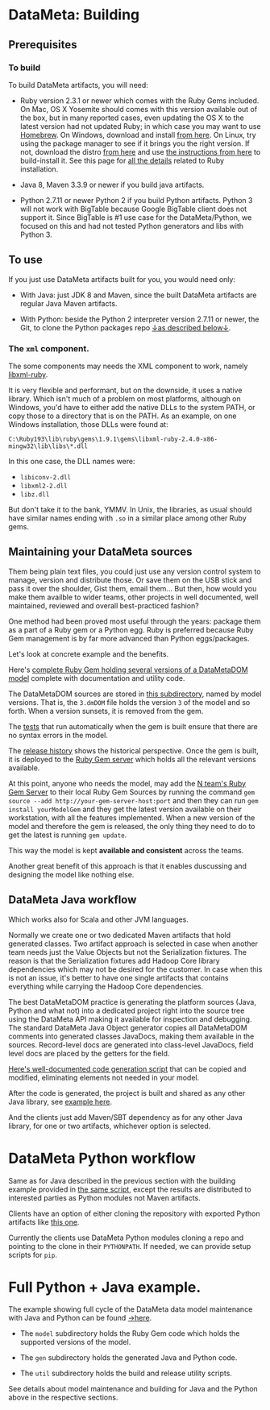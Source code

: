# DataMeta: Building

## Prerequisites

### To build

To build DataMeta artifacts, you will need:

* Ruby version 2.3.1 or newer which comes with the Ruby Gems included. On Mac,
  OS X Yosemite should comes with this version available out of the box, but in many reported cases,
  even updating the OS X to the latest version had not updated Ruby; in which case you may want to use
  [Homebrew](http://brew.sh). On Windows, download and install [from here](http://rubyinstaller.org). On Linux,
  try using the package manager to see if it brings you the right version. If
  not, download the distro [from here](https://www.ruby-lang.org/en/downloads)
  and use [the instructions from here](https://www.ruby-lang.org/en/documentation/installation/#building-from-source) 
  to build-install it. See this page for [all the details](https://www.ruby-lang.org/en/documentation/installation) 
  related to Ruby installation.

* Java 8, Maven 3.3.9 or newer if you build java artifacts.

* Python 2.7.11 or newer Python 2 if you build Python artifacts. Python 3
  will not work with BigTable because Google BigTable client does not support
  it. Since BigTable is #1 use case for the DataMeta/Python, we focused on this
  and had not tested Python generators and libs with Python 3.

## To use

If you just use DataMeta artifacts built for you, you would need only:

* With Java: just JDK 8 and Maven, since the built DataMeta artifacts are
  regular Java Maven artifacts.

* With Python: beside the Python 2 interpreter version 2.7.11 or newer, 
  the Git, to clone the Python packages repo [&darr;as described below&darr;](#datameta-python-workflow).

### The `xml` component.

The some components may needs the XML component to work, namely [libxml-ruby](http://rubygems.org/gems/libxml-ruby).

It is very flexible and performant, but on the downside, it uses a native library. Which isn't much of
a problem on most platforms, although on Windows, you'd have to either add the native DLLs to the system PATH,
or copy those to a directory that is on the PATH. As an example, on one Windows installation, those DLLs were found at:

    C:\Ruby193\lib\ruby\gems\1.9.1\gems\libxml-ruby-2.4.0-x86-mingw32\lib\libs\*.dll

In this one case, the DLL names were:

* `libiconv-2.dll`
* `libxml2-2.dll`
* `libz.dll`

But don't take it to the bank, YMMV. In Unix, the libraries, as usual should have similar names ending with `.so`
in a similar place among other Ruby gems.

## Maintaining your DataMeta sources

Them being plain text files, you could just use any version control system to manage, version and distribute those.
Or save them on the USB stick and pass it over the shoulder, Gist them, email them... 
But then, how would you make them availble to wider teams, other projects in 
well documented, well maintained, reviewed and overall best-practiced fashion?

One method had been proved most useful through the years: package them as a 
part of a Ruby gem or a Python egg. Ruby is preferred because Ruby Gem 
management is by far more advanced than Python eggs/packages.

Let's look at concrete example and the benefits.

Here's [complete Ruby Gem holding several versions of a DataMetaDOM
model](FIXME) complete with documentation and utility code.

The DataMetaDOM sources are stored in [this subdirectory](FIXME),
named by model versions. That is, the `3.dmDOM` file holds the version `3` of
the model and so forth. When a version sunsets, it is removed from the gem.

The [tests](FIXME)
that run automatically when the gem is built ensure that there are no 
syntax errors in the model. 

The [release history](FIXME)
shows the historical perspective. Once the gem is built, it is deployed
to the [Ruby Gem server](FIXME) 
which holds all the relevant versions available.

At this point, anyone who needs the model, may add the 
[N team's Ruby Gem Server](FIXME) to 
their local Ruby Gem Sources by running the command
`gem source --add http://your-gem-server-host:port` and then they can run
`gem install yourModelGem` and they get the latest version available on their
workstation, with all the features implemented. When a new version of the model 
and therefore the gem is released, the only thing they need to do to get the
latest is running `gem update`.

This way the model is kept **available and consistent** across the teams.

Another great benefit of this approach is that it enables duscussing and 
designing the model like nothing else.


## DataMeta Java workflow

Which works also for Scala and other JVM languages.

Normally we create one or two dedicated Maven artifacts that hold generated
classes. Two artifact approach is selected in case when another team
needs just the Value Objects but not the Serialization fixtures. 
The reason is that the Serialization fixtures add Hadoop Core library 
dependencies which may not be desired for the customer. In case when this is 
not an issue, it's better to have one single artifacts that contains everything 
while carrying the Hadoop Core dependencies.

The best DataMetaDOM practice is generating the platform sources (Java, Python 
and what not) into a dedicated project right into the source tree using the 
DataMeta API making it available for inspection and debugging. The standard 
DataMeta Java Object generator copies all DataMetaDOM comments into generated classes
JavaDocs, making them available in the sources. Record-level docs are generated
into class-level JavaDocs, field level docs are placed by the getters for the 
field.

[Here's well-documented code generation script](FIXME)
that can be copied and modified, eliminating elements not needed in your model.

After the code is generated, the project is built and shared as any other
Java library, see [example here](FIXME).

And the clients just add Maven/SBT dependency as for any other Java library,
for one or two artifacts, whichever option is selected.

# DataMeta Python workflow

Same as for Java described in the previous section with the building example
provided in [the same script](FIXME), 
except the results are distributed to interested parties as Python modules not
Maven artifacts. 

Clients have an option of either cloning the repository with exported Python 
artifacts like [this one](FIXME).

Currently the clients use DataMeta Python modules cloning a repo and pointing
to the clone in their `PYTHONPATH`. If needed, we can provide 
setup scripts for `pip`.

# Full Python + Java example.

The example showing full cycle of the DataMeta data model maintenance with
Java and Python can be found [&rarr;here](FIXME). 

* The `model` subdirectory holds the Ruby Gem code which holds the supported
  versions of the model.

* The `gen` subdirectory holds the generated Java and Python code.

* The `util` subdirectory holds the build and release utility scripts.

See details about model maintenance and building for Java and the Python
above in the respective sections.


